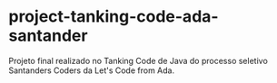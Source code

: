 # project-tanking-code-ada-santander
Projeto final realizado no Tanking Code de Java do processo seletivo Santanders Coders da Let's Code from Ada.
